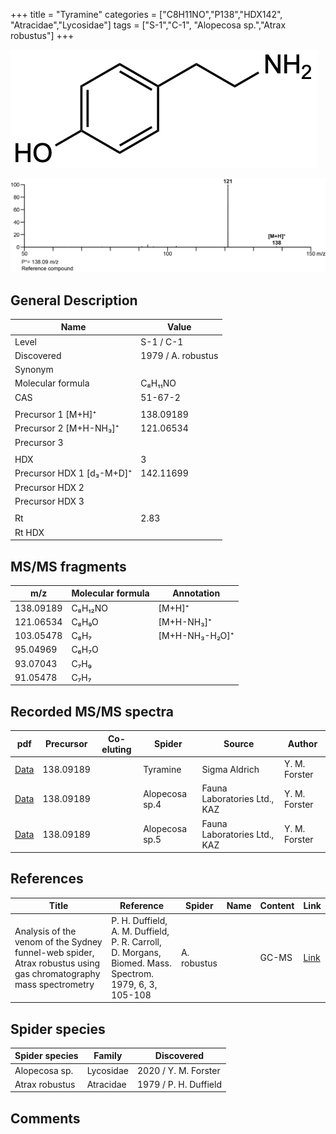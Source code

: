 +++
title = "Tyramine"
categories = ["C8H11NO","P138","HDX142",
"Atracidae","Lycosidae"]
tags = ["S-1","C-1",
"Alopecosa sp.","Atrax robustus"]
+++

![](/img/Tyramine.png)

![](/img_MSMS/138_Tyramine.png)

## General Description

| Name                      | Value              |
|---------------------------|--------------------|
| Level                     | S-1 / C-1                  |
| Discovered                | 1979 / A. robustus |
| Synonym                   |                    |
| Molecular formula         | C₈H₁₁NO            |
| CAS                       | 51-67-2            |
|                           |                    |
| Precursor 1 [M+H]⁺        | 138.09189          |
| Precursor 2 [M+H-NH₃]⁺    | 121.06534          |
| Precursor 3               |                    |
|                           |                    |
| HDX                       | 3                  |
| Precursor HDX 1 [d₃-M+D]⁺ | 142.11699          |
| Precursor HDX 2           |                    |
| Precursor HDX 3           |                    |
|                           |                    |
| Rt                        | 2.83               |
| Rt HDX                    |                    |

## MS/MS fragments

| m/z       | Molecular formula | Annotation     |
|-----------|-------------------|----------------|
| 138.09189 | C₈H₁₂NO           | [M+H]⁺         |
| 121.06534 | C₈H₉O             | [M+H-NH₃]⁺     |
| 103.05478 | C₈H₇              | [M+H-NH₃-H₂O]⁺ |
| 95.04969  | C₆H₇O             |                |
| 93.07043  | C₇H₉              |                |
| 91.05478  | C₇H₇              |                |

## Recorded MS/MS spectra

| pdf                                | Precursor | Co-eluting | Spider   | Source        | Author        |
|------------------------------------|-----------|------------|----------|---------------|---------------|
| [Data](/pdf/138_Tyramine_2-83.pdf) | 138.09189 |            | Tyramine | Sigma Aldrich | Y. M. Forster |
| [Data](/pdf/Alopecosa-sp4/138_Tyramine_Al-sp4.pdf) | 138.09189 |           | Alopecosa sp.4 | Fauna Laboratories Ltd., KAZ | Y. M. Forster |
| [Data](/pdf/Alopecosa-sp5/138_Tyramine_Al-sp5.pdf) | 138.09189 |           | Alopecosa sp.5 | Fauna Laboratories Ltd., KAZ | Y. M. Forster |

## References

| Title                                                                                                            | Reference                                                                                              | Spider      | Name | Content | Link                                   |
|------------------------------------------------------------------------------------------------------------------|--------------------------------------------------------------------------------------------------------|-------------|------|---------|----------------------------------------|
| Analysis of the venom of the Sydney funnel-web spider, Atrax robustus using gas chromatography mass spectrometry | P. H. Duffield, A. M. Duffield, P. R. Carroll, D. Morgans, Biomed. Mass. Spectrom. 1979, 6, 3, 105-108 | A. robustus |      | GC-MS   | [Link](https://doi.org/10.1002/bms.1200060305) |

## Spider species

| Spider species | Family    | Discovered            |
|----------------|-----------|-----------------------|
| Alopecosa sp. | Lycosidae | 2020 / Y. M. Forster |
| Atrax robustus | Atracidae | 1979 / P. H. Duffield |

## Comments